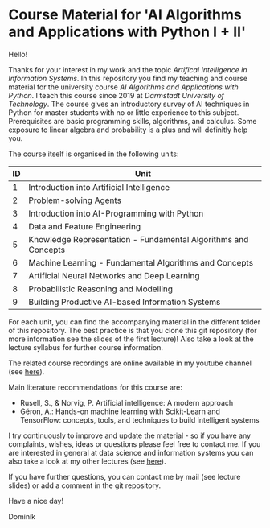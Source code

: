 ﻿
# Course Material for 'AI Algorithms and Applications with Python I + II'
Hello! 

Thanks for your interest in my work and the topic *Artifical Intelligence in Information Systems*. In this repository you find my teaching and course material for the university course *AI Algorithms and Applications with Python*. I teach this course since 2019 at *Darmstadt University of Technology*. The course gives an introductory survey of AI techniques in Python for master students with no or little experience to this subject. Prerequisites are basic programming skills, algorithms, and calculus. Some exposure to linear algebra and probability is a plus and will definitly help you.

The course itself is organised in the following units: 

ID | Unit
---- | -------------
1 | Introduction into Artificial Intelligence
2 | Problem-solving Agents
3 | Introduction into AI-Programming with Python
4 | Data and Feature Engineering
5 | Knowledge Representation - Fundamental Algorithms and Concepts
6 | Machine Learning - Fundamental Algorithms and Concepts 
7 | Artificial Neural Networks and Deep Learning
8 | Probabilistic Reasoning and Modelling
9 | Building Productive AI-based Information Systems

For each unit, you can find the accompanying material in the different folder of this repository. The best practice is that you clone this git repository (for more information see the slides of the first lecture)! Also take a look at the lecture syllabus for further course information.

The related course recordings are online available in my youtube channel (see <a href="https://www.youtube.com/channel/UC_N9SzvxPS7uYNMWnd6Yn0w" target="_blank">here</a>).

Main literature recommendations for this course are: 
* Rusell, S., & Norvig, P. Artificial intelligence: A modern approach
* Géron, A.: Hands-on machine learning with Scikit-Learn and TensorFlow: concepts, tools, and techniques to build intelligent systems

I try continuously to improve and update the material - so if you have any complaints, wishes, ideas or questions please feel free to contact me. If you are interested in general at data science and information systems you can also take a look at my other lectures (see <a href="https://github.com/dominikjung42?tab=repositories" target="_blank">here</a>).

If you have further questions, you can contact me by mail (see lecture slides) or add a comment in the git repository. 

Have a nice day!

Dominik
